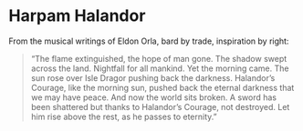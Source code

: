 # Harpam Halandor

From the musical writings of Eldon Orla, bard by trade, inspiration by right:

>“The flame extinguished, the hope of man gone. The shadow swept across the land. Nightfall for all mankind. Yet the morning came. The sun rose over Isle Dragor pushing back the darkness. Halandor’s Courage, like the morning sun, pushed back the eternal darkness that we may have peace. And now the world sits broken. A sword has been shattered but thanks to Halandor’s Courage, not destroyed. Let him rise above the rest, as he passes to eternity.”
